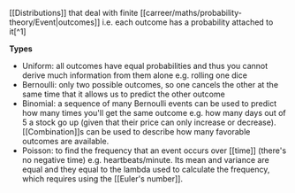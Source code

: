 [[Distributions]] that deal with finite [[carreer/maths/probability-theory/Event|outcomes]] i.e. each outcome has a probability attached to it[^1]

**Types**

- Uniform: all outcomes have equal probabilities and thus you cannot derive much information from them alone e.g. rolling one dice
- Bernoulli: only two possible outcomes, so one cancels the other at the same time that it allows us to predict the other outcome
- Binomial: a sequence of many Bernoulli events can be used to predict how many times you'll get the same outcome e.g. how many days out of 5 a stock go up (given that their price can only increase or decrease). [[Combination]]s can be used to describe how many favorable outcomes are available.
- Poisson: to find the frequency that an event occurs over [[time]]  (there's no negative time) e.g. heartbeats/minute. Its mean and variance are equal and they equal to the lambda used to calculate the frequency, which requires using the [[Euler's number]].

